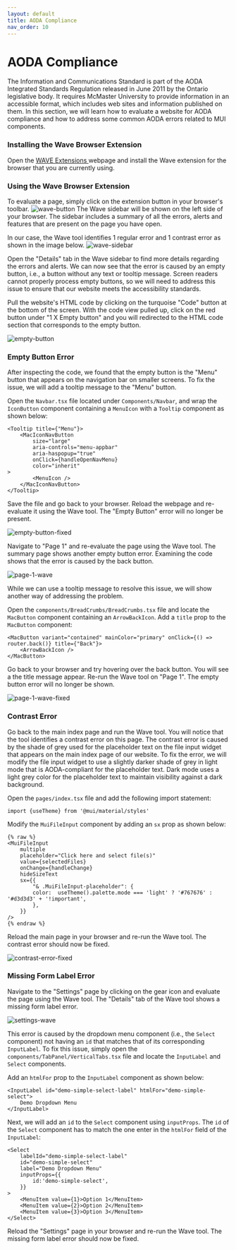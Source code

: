```yaml
---
layout: default
title: AODA Compliance
nav_order: 10
---
```


# AODA Compliance 

The Information and Communications Standard is part of the AODA Integrated Standards Regulation released in June 2011 by the Ontario legislative body. It requires McMaster University to provide information in an accessible format, which includes web sites and information published on them. In this section, we will learn how to evaluate a website for AODA compliance and how to address some common AODA errors related to MUI components.

### Installing the Wave Browser Extension
Open the [WAVE Extensions ](https://wave.webaim.org/extension/) webpage and install the Wave extension for the browser that you are currently using. 

### Using the Wave Browser Extension
To evaluate a page, simply click on the extension button in your browser's toolbar.
![wave-button](assets/img/wave-button.png)
The Wave sidebar will be shown on the left side of your browser. The sidebar includes a summary of all the errors, alerts and features that are present on the page you have open.

In our case, the Wave tool identifies 1 regular error and 1 contrast error as shown in the image below. 
![wave-sidebar](assets/img/wave-sidebar.png)

Open the "Details" tab in the Wave sidebar to find more details regarding the errors and alerts. We can now see that the error is caused by an empty button, i.e., a button without any text or tooltip message. Screen readers cannot properly process empty buttons, so we will need to address this issue to ensure that our website meets the accessibility standards.

Pull the website's HTML code by clicking on the turquoise "Code" button at the bottom of the screen. With the code view pulled up, click on the red button under "1 X Empty button" and you will redirected to the HTML code section that corresponds to the empty button. 

![empty-button](assets/img/empty-button.png)

### Empty Button Error
After inspecting the code, we found that the empty button is the "Menu" button that appears on the navigation bar on smaller screens. To fix the issue, we will add a tooltip message to the "Menu" button.

Open the `Navbar.tsx` file located under `Components/Navbar`, and wrap the `IconButton` component containing a `MenuIcon` with a `Tooltip` component as shown below:
```
<Tooltip title={"Menu"}>
	<MacIconNavButton
		size="large"
		aria-controls="menu-appbar"
		aria-haspopup="true"
		onClick={handleOpenNavMenu}
		color="inherit"
>
		<MenuIcon />
	</MacIconNavButton>
</Tooltip>
```

Save the file and go back to your browser. Reload the webpage and re-evaluate it using the Wave tool. The "Empty Button" error will no longer be present. 

![empty-button-fixed](assets/img/empty-button-fixed.png)

Navigate to "Page 1" and re-evaluate the page using the Wave tool. The summary page shows another empty button error. Examining the code shows that the error is caused by the back button.

![page-1-wave](assets/img/page-1-wave.png)

While we can use a tooltip message to resolve this issue, we will show another way of addressing the problem.

Open the `components/BreadCrumbs/BreadCrumbs.tsx` file and locate the `MacButton` component containing an `ArrowBackIcon`. Add a `title` prop to the `MacButton` component:
```
<MacButton variant="contained" mainColor="primary" onClick={() => router.back()} title={"Back"}>
    <ArrowBackIcon />
</MacButton>
```

Go back to your browser and try hovering over the back button. You will see a the title message appear.
Re-run the Wave tool on "Page 1". The empty button error will no longer be shown.

![page-1-wave-fixed](assets/img/page-1-wave-fixed.png)

### Contrast Error
Go back to the main index page and run the Wave tool. You will notice that the tool identifies a contrast error on this page. The contrast error is caused by the shade of grey used for the placeholder text on the file input widget that appears on the main index page of our website. To fix the error, we will modify the file input widget to use a slightly darker shade of grey in light mode that is AODA-compliant for the placeholder text. Dark mode uses a light grey color for the placeholder text to maintain visibility against a dark background.

Open the `pages/index.tsx` file and add the following import statement:
```
import {useTheme} from '@mui/material/styles'
```
Modify the `MuiFileInput` component by adding an `sx` prop as shown below:
```
{% raw %}
<MuiFileInput  
	multiple  
	placeholder="Click here and select file(s)"  
	value={selectedFiles}  
	onChange={handleChange}  
	hideSizeText  
	sx={{  
		"& .MuiFileInput-placeholder": {  
		color:  useTheme().palette.mode === 'light' ? '#767676' : '#d3d3d3' + '!important', 
		},  
	}}  
/>
{% endraw %}
```

Reload the main page in your browser and re-run the Wave tool. The contrast error should now be fixed.

![contrast-error-fixed](assets/img/contrast-error-fixed.png)

### Missing Form Label Error

Navigate to the "Settings" page by clicking on the gear icon and evaluate the page using the Wave tool. The "Details" tab of the Wave tool shows a missing form label error.

![settings-wave](assets/img/settings-wave.png)

This error is caused by the dropdown menu component (i.e., the `Select` component) not having an `id` that matches that of its corresponding `InputLabel`. To fix this issue, simply open the `components/TabPanel/VerticalTabs.tsx` file and locate the `InputLabel` and `Select` components.

Add an `htmlFor` prop to the `InputLabel` component as shown below:
```
<InputLabel id="demo-simple-select-label" htmlFor="demo-simple-select">
	Demo Dropdown Menu
</InputLabel>
```

Next, we will add an `id` to the `Select` component using `inputProps`. The `id` of the `Select` component has to match the one enter in the `htmlFor` field of the `InputLabel`:
```
<Select
	labelId="demo-simple-select-label"
	id="demo-simple-select"
	label="Demo Dropdown Menu"
	inputProps={{
		id:'demo-simple-select',
	}}
>
	<MenuItem value={1}>Option 1</MenuItem>
	<MenuItem value={2}>Option 2</MenuItem>
	<MenuItem value={3}>Option 3</MenuItem>
</Select>
```

Reload the "Settings" page in your browser and re-run the Wave tool. The missing form label error should now be fixed.

